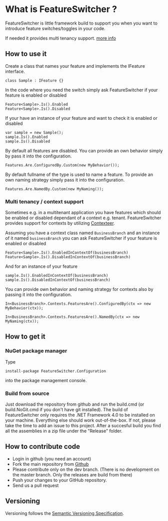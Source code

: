 # What is FeatureSwitcher ?

FeatureSwitcher is little framework build to support you when you want to introduce feature switches/toggles in your code.

If needed it provides multi tenancy support. [more info](#Multi_tenancy_context_support)

## How to use it

Create a class that names your feature and implements the IFeature interface.

	class Sample : IFeature {}

In the code where you need the switch simply ask FeatureSwitcher if your feature is enabled or disabled

	Feature<Sample>.Is().Enabled
	Feature<Sample>.Is().Disabled

If your have an instance of your feature and want to check it is enabled or disabled

	var sample = new Sample();
	sample.Is().Enabled
	sample.Is().Disabled

By default all features are disabled. You can provide an own behavior simply by pass it into the configuration.

	Features.Are.ConfiguredBy.Custom(new MyBehavior());

By default fullname of the type is used to name a feature. To provide an own naming strategy simply pass it into the configuration.

	Features.Are.NamedBy.Custom(new MyNaming());

### Multi tenancy / context support

Sometimes e.g. in a multitenant application you have features which should be enabled or disabled dependant of a context e.g. tenant. FeatureSwitcher provides support for contexts by utilizing [Contexteer](https://github.com/mexx/Contexteer).

Assuming you have a context class named `BusinessBranch` and an instance of it named `businessBranch` you can ask FeatureSwitcher if your feature is enabled or disabled

	Feature<Sample>.Is().EnabledInContextOf(businessBranch)
	Feature<Sample>.Is().DisabledInContextOf(businessBranch)

And for an instance of your feature

	sample.Is().EnabledInContextOf(businessBranch)
	sample.Is().DisabledInContextOf(businessBranch)

You can provide own behavior and naming strategy for contexts also by passing it into the configuration.

	In<BusinessBranch>.Contexts.FeaturesAre().ConfiguredBy(ctx => new MyBehavior(ctx));

	In<BusinessBranch>.Contexts.FeaturesAre().NamedBy(ctx => new MyNaming(ctx));

## How to get it

### NuGet package manager

Type

	install-package FeatureSwitcher.Configuration

into the package management console.

### Build from source

Just download the repository from github and run the build.cmd (or build.NoGit.cmd if you don't have git installed). The build of FeatureSwitcher only requires the .NET Framework 4.0 to be installed on your machine. Everything else should work out-of-the-box. If not, please take the time to add an issue to this project. After a succesful build you find all the assemblies in a zip file under the "Release" folder.

## How to contribute code

* Login in github (you need an account)
* Fork the main repository from [Github](https://github.com/mexx/FeatureSwitcher)
* Please contribute only on the dev branch. (There is no development on the master branch. Only the releases are build from there)
* Push your changes to your GitHub repository.
* Send us a pull request

## Versioning

Versioning follows the [Semantic Versioning Specification](http://semver.org/).